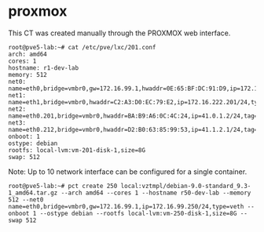 # proxmox


This CT was created manually through the PROXMOX web interface.

```
root@pve5-lab:~# cat /etc/pve/lxc/201.conf 
arch: amd64
cores: 1
hostname: r1-dev-lab
memory: 512
net0: name=eth0,bridge=vmbr0,gw=172.16.99.1,hwaddr=0E:65:BF:DC:91:D9,ip=172.16.99.201/24,type=veth
net1: name=eth1,bridge=vmbr0,hwaddr=C2:A3:D0:EC:79:E2,ip=172.16.222.201/24,type=veth
net2: name=eth0.201,bridge=vmbr0,hwaddr=BA:B9:A6:0C:4C:24,ip=41.0.1.2/24,tag=201,type=veth
net3: name=eth0.212,bridge=vmbr0,hwaddr=D2:B0:63:85:99:53,ip=41.1.2.1/24,tag=212,type=veth
onboot: 1
ostype: debian
rootfs: local-lvm:vm-201-disk-1,size=8G
swap: 512
```

Note: Up to 10 network interface can be configured for a single container.

```
root@pve5-lab:~# pct create 250 local:vztmpl/debian-9.0-standard_9.3-1_amd64.tar.gz --arch amd64 --cores 1 --hostname r50-dev-lab --memory 512 --net0 name=eth0,bridge=vmbr0,gw=172.16.99.1,ip=172.16.99.250/24,type=veth --onboot 1 --ostype debian --rootfs local-lvm:vm-250-disk-1,size=8G --swap 512


```

